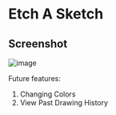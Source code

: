 # Etch A Sketch

## Screenshot 

![image](https://github.com/user-attachments/assets/0492b5f8-809b-42a3-b997-3e5818528257)

Future features:
1. Changing Colors
2. View Past Drawing History
    
